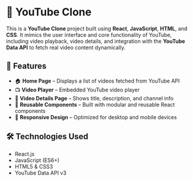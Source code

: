 # 🎥 YouTube Clone

This is a **YouTube Clone** project built using **React**, **JavaScript**, **HTML**, and **CSS**. It mimics the user interface and core functionality of YouTube, including video playback, video details, and integration with the **YouTube Data API** to fetch real video content dynamically.

## 🚀 Features

- 🏠 **Home Page** – Displays a list of videos fetched from YouTube API
- 📺 **Video Player** – Embedded YouTube video player
- 📄 **Video Details Page** – Shows title, description, and channel info
- 🔗 **Reusable Components** – Built with modular and reusable React components
- 📱 **Responsive Design** – Optimized for desktop and mobile devices

## 🛠️ Technologies Used

- React.js
- JavaScript (ES6+)
- HTML5 & CSS3
- YouTube Data API v3

